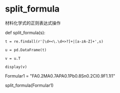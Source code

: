 # split_formula
材料化学式的正则表达式操作


def split_formula(s):

    t = re.findall(r'[\d+<\.\d+>?]+|[a-zA-Z]+',s)
    
    u = pd.DataFrame(t)
    
    v = u.T
    
    display(v)

Formular1 = "FA0.2MA0.7APA0.1Pb0.8Sn0.2Cl0.9F1.1I1"

split_formula(Formular1)

